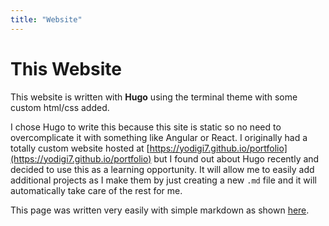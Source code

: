 ```yaml
---
title: "Website"
---
```


# This Website

This website is written with **Hugo** using the terminal theme with some custom html/css added.

I chose Hugo to write this because this site is static so no need to overcomplicate it with something like Angular or React.
I originally had a totally custom website hosted at [https://yodigi7.github.io/portfolio](https://yodigi7.github.io/portfolio) but I found out about Hugo recently and decided to use this as a learning opportunity.
It will allow me to easily add additional projects as I make them by just creating a new `.md` file and it will automatically take care of the rest for me.

This page was written very easily with simple markdown as shown [here](https://raw.githubusercontent.com/yodigi7/yodigi7.github.io/main/content/projects/website.md).
